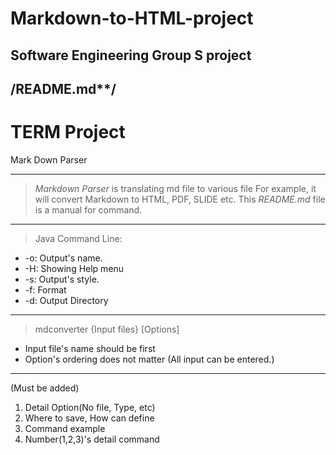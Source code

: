 # Markdown-to-HTML-project
Software Engineering Group S project
--------------------------
/******README.md********/
---------------------------

TERM Project
===============
Mark Down Parser
***********************************************************
>*Markdown Parser* is translating md file to various file
>For example, it will convert Markdown to HTML, PDF, SLIDE etc.
>This *README.md* file is a manual for command.
************************************************************
>Java Command Line:
  * -o: Output's name.
  * -H: Showing Help menu
  * -s: Output's style.
  * -f: Format
  * -d: Output Directory
-------------
>mdconverter {Input files} [Options]
  * Input file's name should be first
  * Option's ordering does not matter (All input can be entered.)
  -------------------
(Must be added)
  1. Detail Option(No file, Type, etc)
  2. Where to save, How can define
  3. Command example
  4. Number(1,2,3)'s detail command
